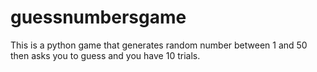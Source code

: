 # guessnumbersgame
This is a python game that generates random number between 1 and 50 then asks you to guess and you have 10 trials.
